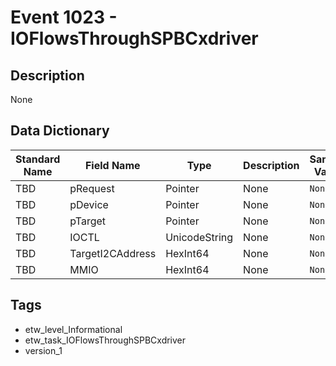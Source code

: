 # Event 1023 - IOFlowsThroughSPBCxdriver

## Description
None

## Data Dictionary
|Standard Name|Field Name|Type|Description|Sample Value|
|---|---|---|---|---|
|TBD|pRequest|Pointer|None|`None`|
|TBD|pDevice|Pointer|None|`None`|
|TBD|pTarget|Pointer|None|`None`|
|TBD|IOCTL|UnicodeString|None|`None`|
|TBD|TargetI2CAddress|HexInt64|None|`None`|
|TBD|MMIO|HexInt64|None|`None`|

## Tags
* etw_level_Informational
* etw_task_IOFlowsThroughSPBCxdriver
* version_1